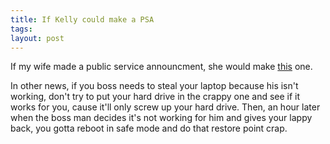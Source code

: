 ```yaml
---
title: If Kelly could make a PSA
tags: 
layout: post
---
```

If my wife made a public service announcment, she would make <a href="http://www.nbc.com/The_Office/video/office_psa_invite.shtml#video">this</a> one.



In other news, if you boss needs to steal your laptop because his isn't working, don't try to put your hard drive in the crappy one and see if it works for you, cause it'll only screw up your hard drive.  Then, an hour later when the boss man decides it's not working for him and gives your lappy back, you gotta reboot in safe mode and do that restore point crap.
